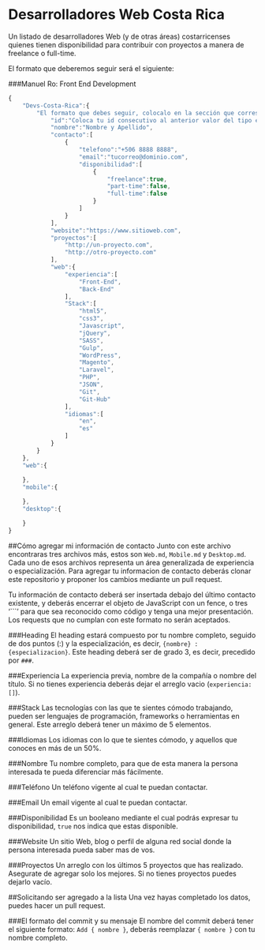 # Desarrolladores Web Costa Rica
Un listado de desarrolladores Web (y de otras áreas) costarricenses quienes tienen disponibilidad para contribuir con proyectos a manera de freelance o full-time.

El formato que deberemos seguir será el siguiente:

###Manuel Ro: Front End Development
```javascript
{
    "Devs-Costa-Rica":{
        "El formato que debes seguir, colocalo en la sección que corresponda (Web, Mobile, Desktop)":{
            "id":"Coloca tu id consecutivo al anterior valor del tipo entero",
            "nombre":"Nombre y Apellido",
            "contacto":[
                {
                    "telefono":"+506 8888 8888",
                    "email":"tucorreo@dominio.com",
                    "disponibilidad":[
                        {
                            "freelance":true,
                            "part-time":false,
                            "full-time":false
                        }
                    ]
                }
            ],
            "website":"https://www.sitioweb.com",
            "proyectos":[
                "http://un-proyecto.com",
                "http://otro-proyecto.com"
            ],
            "web":{
                "experiencia":[
                    "Front-End",
                    "Back-End"
                ],
                "Stack":[
                    "html5",
                    "css3",
                    "Javascript",
                    "jQuery",
                    "SASS",
                    "Gulp",
                    "WordPress",
                    "Magento",
                    "Laravel",
                    "PHP",
                    "JSON",
                    "Git",
                    "Git-Hub"
                ],
                "idiomas":[
                    "en",
                    "es"
                ]
            }
        }
    },
    "web":{
        
    },
    "mobile":{

    },
    "desktop":{

    }
}
```

##Cómo agregar mi información de contacto
Junto con este archivo encontraras tres archivos más, estos son `Web.md`, `Mobile.md` y `Desktop.md`. Cada uno de esos archivos representa un área generalizada de experiencia o especialización. Para agregar tu informacion de contacto deberás clonar este repositorio y proponer los cambios mediante un pull request.

Tu información de contacto deberá ser insertada debajo del último contacto existente, y deberás encerrar el objeto de JavaScript con un fence, o tres ‘```’ para que sea reconocido como código y tenga una mejor presentación. Los requests que no cumplan con este formato no serán aceptados.

###Heading
El heading estará compuesto por tu nombre completo, seguido de dos puntos (:) y la especialización, es decir, `{nombre} : {especializacion}`. Este heading deberá ser de grado 3, es decir, precedido por `###`.

###Experiencia
La experiencia previa, nombre de la compañía o nombre del título. Si no tienes experiencia deberás dejar el arreglo vacio (`experiencia: []`).

###Stack
Las tecnologías con las que te sientes cómodo trabajando, pueden ser lenguajes de programación, frameworks o herramientas en general. Este arreglo deberá tener un máximo de 5 elementos.

###Idiomas
Los idiomas con lo que te sientes cómodo, y aquellos que conoces en más de un 50%.

###Nombre
Tu nombre completo, para que de esta manera la persona interesada te pueda diferenciar más fácilmente.

###Teléfono
Un teléfono vigente al cual te puedan contactar.

###Email
Un email vigente al cual te puedan contactar.

###Disponibilidad
Es un booleano mediante el cual podrás expresar tu disponibilidad, `true` nos indica que estas disponible.

###Website
Un sitio Web, blog o perfil de alguna red social donde la persona interesada pueda saber mas de vos.

###Proyectos
Un arreglo con los últimos 5 proyectos que has realizado. Asegurate de agregar solo los mejores. Si no tienes proyectos puedes dejarlo vacío.

##Solicitando ser agregado a la lista
Una vez hayas completado los datos, puedes hacer un pull request. 

###El formato del commit y su mensaje
El nombre del commit deberá tener el siguiente formato: `Add { nombre }`, deberás reemplazar `{ nombre }` con tu nombre completo.
